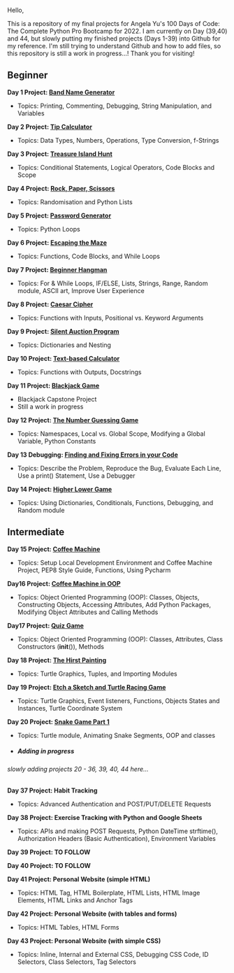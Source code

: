 Hello,

This is a repository of my final projects for Angela Yu's 100 Days of Code: The Complete Python Pro Bootcamp for 2022. I am currently on Day (39,40) and 44, but slowly putting my finished projects (Days 1-39) into Github for my reference. I'm still trying to understand Github and how to add files, so this repository is still a work in progress...! Thank you for visiting!

## Beginner
**Day 1 Project: [Band Name Generator](https://github.com/Mikerniker/100_Days_of_Python/tree/main/Day01)**
- Topics: Printing, Commenting, Debugging, String Manipulation, and Variables

**Day 2 Project: [Tip Calculator](https://github.com/Mikerniker/100_Days_of_Python/tree/main/Day02)**
- Topics: Data Types, Numbers, Operations, Type Conversion, f-Strings

**Day 3 Project: [Treasure Island Hunt](https://github.com/Mikerniker/100_Days_of_Python/tree/main/Day03)**
- Topics: Conditional Statements, Logical Operators, Code Blocks and Scope

**Day 4 Project: [Rock, Paper, Scissors](https://github.com/Mikerniker/100_Days_of_Python/tree/main/Day04)**
- Topics: Randomisation and Python Lists

**Day 5 Project: [Password Generator](https://github.com/Mikerniker/100_Days_of_Python/tree/main/Day05)**
- Topics: Python Loops

**Day 6 Project: [Escaping the Maze](https://github.com/Mikerniker/100_Days_of_Python/tree/main/Day06)**
- Topics: Functions, Code Blocks, and While Loops

**Day 7 Project: [Beginner Hangman](https://github.com/Mikerniker/100_Days_of_Python/tree/main/Day07)**
- Topics: For & While Loops, IF/ELSE, Lists, Strings, Range, Random module, ASCII art, Improve User Experience

**Day 8 Project: [Caesar Cipher](https://github.com/Mikerniker/100_Days_of_Python/tree/main/Day08)**
- Topics: Functions with Inputs, Positional vs. Keyword Arguments

**Day 9 Project: [Silent Auction Program](https://github.com/Mikerniker/100_Days_of_Python/tree/main/Day09)**
- Topics: Dictionaries and Nesting

**Day 10 Project: [Text-based Calculator](https://github.com/Mikerniker/100_Days_of_Python/tree/main/Day10)**
- Topics: Functions with Outputs, Docstrings

**Day 11 Project: [Blackjack Game](https://github.com/Mikerniker/100_Days_of_Python/tree/main/Day11)**
- Blackjack Capstone Project
- Still a work in progress

**Day 12 Project: [The Number Guessing Game](https://github.com/Mikerniker/100_Days_of_Python/tree/main/Day12)**
- Topics: Namespaces, Local vs. Global Scope, Modifying a Global Variable, Python Constants

**Day 13 Debugging: [Finding and Fixing Errors in your Code](https://github.com/Mikerniker/100_Days_of_Python/tree/main/Day13)**
- Topics: Describe the Problem, Reproduce the Bug, Evaluate Each Line, Use a print() Statement, Use a Debugger

**Day 14 Project: [Higher Lower Game](https://github.com/Mikerniker/100_Days_of_Python/tree/main/Day14)**
- Topics: Using Dictionaries, Conditionals, Functions, Debugging, and Random module 


## Intermediate

**Day 15 Project: [Coffee Machine](https://github.com/Mikerniker/100_Days_of_Python/tree/main/Day15)**
- Topics: Setup Local Development Environment and Coffee Machine Project, PEP8 Style Guide, Functions, Using Pycharm

**Day16 Project: [Coffee Machine in OOP](https://github.com/Mikerniker/100_Days_of_Python/tree/main/Day16)**
- Topics: Object Oriented Programming (OOP): Classes, Objects, Constructing Objects, Accessing Attributes, Add Python Packages, Modifying Object Attributes and Calling Methods 

**Day17 Project: [Quiz Game](https://github.com/Mikerniker/100_Days_of_Python/tree/main/Day17)**
- Topics: Object Oriented Programming (OOP): Classes, Attributes, Class Constructors (__init__()), Methods 

**Day 18 Project: [The Hirst Painting](https://github.com/Mikerniker/100_Days_of_Python/tree/main/Day18)**
- Topics: Turtle Graphics, Tuples, and Importing Modules

**Day 19 Project: [Etch a Sketch and Turtle Racing Game](https://github.com/Mikerniker/100_Days_of_Python/tree/main/Day19)**
- Topics: Turtle Graphics, Event listeners, Functions, Objects States and Instances, Turtle Coordinate System

**Day 20 Project: [Snake Game Part 1](https://github.com/Mikerniker/100_Days_of_Python/tree/main/Day20)**
- Topics: Turtle module, Animating Snake Segments, OOP and classes
- ##### Adding in progress


###### slowly adding projects 20 - 36, 39, 40, 44 here...


**Day 37 Project: Habit Tracking**
- Topics: Advanced Authentication and POST/PUT/DELETE Requests

**Day 38 Project: Exercise Tracking with Python and Google Sheets**
- Topics: APIs and making POST Requests, Python DateTime strftime(), Authorization Headers (Basic Authentication), Environment Variables

**Day 39 Project:  TO FOLLOW**


**Day 40 Project:  TO FOLLOW**

**Day 41 Project: Personal Website (simple HTML)**
- Topics: HTML Tag, HTML Boilerplate, HTML Lists, HTML Image Elements, HTML Links and Anchor Tags

**Day 42 Project: Personal Website (with tables and forms)**
- Topics: HTML Tables, HTML Forms

**Day 43 Project: Personal Website (with simple CSS)**
- Topics: Inline, Internal and External CSS, Debugging CSS Code, ID Selectors, Class Selectors, Tag Selectors
